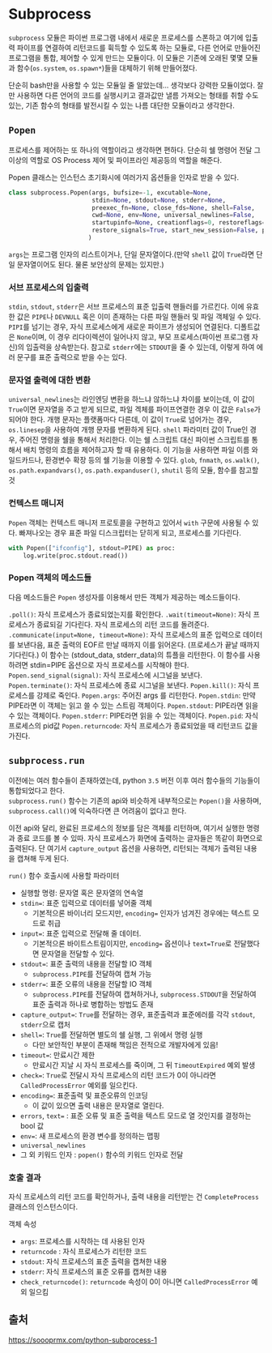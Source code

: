 # Subprocess

`subprocess` 모듈은 파이썬 프로그램 내에서 새로운 프로세스를 스폰하고 여기에 입출력 파이프를 연결하여 리턴코드를 휙득할 수 있도록 하는 모듈로, 다른 언어로 만들어진 프로그램을 통합, 제어할 수 있게 만드는 모듈이다. 이 모듈은 기존에 오래된 몇몇 모듈과 함수(`os.system`, `os.spawn*`)들을 대체하기 위해 만들어졌다. 

단순히 bash만을 사용할 수 있는 모듈일 줄 알았는데... 생각보다 강력한 모듈이었다. 잘만 사용하면 다른 언어의 코드를 실행시키고 결과값만 낼름 가져오는 형태를 취할 수도 있는, 기존 함수의 형태를 발전시킬 수 있는 나름 대단한 모듈이라고 생각한다.

## `Popen`

프로세스를 제어하는 또 하나의 역할이라고 생각하면 편하다. 단순히 쉘 명령어 전달 그 이상의 역할로 OS Process 제어 및 파이프라인 제공등의 역할을 해준다.

Popen 클래스는 인스턴스 초기화시에 여러가지 옵션들을 인자로 받을 수 있다. 

```py
class subprocess.Popen(args, bufsize=-1, excutable=None,
                       stdin=None, stdout=None, stderr=None,
                       preexec_fn=None, close_fds=None, shell=False,
                       cwd=None, env=None, universal_newlines=False,
                       startupinfo=None, creationflags=0, restoreflags=0,
                       restore_signals=True, start_new_session=False, pass_fds=()
                      )
```

`args`는 프로그램 인자의 리스트이거나, 단일 문자열이다.(만약 `shell` 값이 `True`라면 단일 문자열이어도 된다. 물론 보안상의 문제는 있지만.)

### 서브 프로세스의 입출력

`stdin`, `stdout`, `stderr`은 서브 프로세스의 표준 입출력 핸들러를 가르킨다. 이에 유효한 값은 `PIPE`나 `DEVNULL` 혹은 이미 존재하는 다른 파일 핸들러 및 파일 객체일 수 있다. `PIPI`를 넘기는 경우, 자식 프로세스에게 새로운 파이프가 생성되어 연결된다. 디폴트값은 `None`이며, 이 경우 리다이렉션이 일어나지 않고, 부모 프로세스(파이썬 프로그램 자신)의 입출력을 상속받는다. 참고로 `stderr`에는 `STDOUT`을 줄 수 있는데, 이렇게 하여 에러 문구를 표준 출력으로 받을 수는 있다.

### 문자열 출력에 대한 변환

`universal_newlines`는 라인엔딩 변환을 하느냐 않하느냐 차이를 보이는데, 이 값이 `True`이면 문자열을 주고 받게 되므로, 파일 겍체를 파이프연결한 경우 이 값은 `False`가 되어야 한다. 개행 문자는 플랫폼마다 다른데, 이 값이 `True`로 넘어가는 경우, `os.linesep`을 사용하여 개행 문자를 변환하게 된다.
`shell` 파라미터 값이 True인 경우, 주어진 명령을 쉘을 통해서 처리한다. 이는 쉘 스크립트 대신 파이썬 스크립트를 통해서 배치 명령의 흐름을 제어하고자 할 때 유용하다. 이 기능을 사용하면 파일 이름 와일드카드나, 환경변수 확장 등의 쉘 기능을 이용할 수 있다. `glob`, `fnmath`, `os.walk()`, `os.path.expandvars()`, `os.path.expanduser()`, `shutil` 등의 모듈, 함수를 참고할 것

### 컨텍스트 매니저

`Popen` 객체는 컨텍스트 매니저 프로토콜을 구현하고 있어서 `with` 구문에 사용될 수 있다. 빠져나오는 경우 표준 파일 디스크립터는 닫히게 되고, 프로세스를 기다린다.

```py
with Popen(["ifconfig"], stdout=PIPE) as proc:
    log.write(proc.stdout.read())
```

### Popen 객체의 메소드들

다음 메소드들은 `Popen` 생성자를 이용해서 만든 객체가 제공하는 메소드들이다.

`.poll()`: 자식 프로세스가 종료되었는지를 확인한다.
`.wait(timeout=None)`: 자식 프로세스가 종료되길 기다린다. 자식 프로세스의 리턴 코드를 돌려준다.
`.communicate(input=None, timeout=None)`: 자식 프로세스의 표준 입력으로 데이터를 보낸다음, 표준 출력의 EOF르 만날 때까지 이를 읽어온다. (프로세스가 끝날 때까지 기다린다.) 이 함수는 (stdout_data, stderr_data)의 튜플을 리턴한다. 이 함수를 사용하려면 stdin=PIPE 옵션으로 자식 프로세스를 시작해야 한다.
`Popen.send_signal(signal)`: 자식 프로세스에 시그널을 보낸다.
`Popen.terminate()`: 자식 프로세스에 종료 시그널을 보낸다.
`Popen.kill()`: 자식 프로세스를 강제로 죽인다.
`Popen.args`: 주어진 args 를 리턴한다.
`Popen.stdin`: 만약 PIPE라면 이 객체는 읽고 쓸 수 있는 스트림 객체이다.
`Popen.stdout`: PIPE라면 읽을 수 있는 객체이다.
`Popen.stderr`: PIPE라면 읽을 수 있는 객체이다.
`Popen.pid`: 자식 프로세스의 pid값
`Popen.returncode`: 자식 프로세스가 종료되었을 때 리턴코드 값을 가진다.

## `subprocess.run`

이전에는 여러 함수들이 존재하였는데, python `3.5` 버전 이후 여러 함수들의 기능들이 통합되었다고 한다.   
`subprocess.run()` 함수는 기존의 api와 비슷하게 내부적으로는 `Popen()`을 사용하며, `subprocess.call()`에 익숙하다면 큰 어려움이 없다고 한다.

이전 api와 달리, 완료된 프로세스의 정보를 담은 객체를 리턴하며, 여기서 실행한 명령과 종료 코드를 볼 수 있따. 자식 프로세스가 화면에 출력하는 글자들은 똑같이 화면으로 출력된다. 단 여기서 `capture_output` 옵션을 사용하면, 리턴되는 객체가 출력된 내용을 캡쳐해 두게 된다.

`run()` 함수 호출시에 사용할 파라미터
- 실행할 명령: 문자열 혹은 문자열의 연속열
- `stdin=`: 표준 입력으로 데이터를 넣어줄 객체
  - 기본적으론 바이너리 모드지만, `encoding=` 인자가 넘겨진 경우에는 텍스트 모드로 취급
- `input=`: 표준 입력으로 전달해 줄 데이터.
  - 기본적으론 바이트스트림이지만, `encoding=` 옵션이나 `text=True`로 전달했다면 문자열을 전달할 수 있다.
- `stdout=`: 표준 출력의 내용을 전달할 IO 객체
  - `subprocess.PIPE`를 전달하여 캡쳐 가능
- `stderr=`: 표준 오류의 내용을 전달할 IO 객체
  - `subprocess.PIPE`를 전달하여 캡쳐하거나, `subprocess.STDOUT`을 전달하여 표준 출력과 하나로 병합하는 방법도 존재
- `capture_output=`: `True`를 전달하는 경우, 표준출력과 표준에러를 각각 `stdout`, `stderr`으로 캡처
- `shell=`: `True`를 전달하면 별도의 쉘 실행, 그 위에서 명령 실행
  - 다만 보안적인 부분이 존재해 책임은 전적으로 개발자에게 있음!
- `timeout=`: 만료시간 제한
  - 만료시간 지날 시 자식 프로세스를 죽이며, 그 뒤 `TimeoutExpired` 예외 발생
- `check=`: `True`로 전달시 자식 프로세스의 리턴 코드가 0이 아니라면 `CalledProcessError` 예외를 일으킨다.
- `encoding=`: 표준출력 및 표준오류의 인코딩
  - 이 값이 있으면 출력 내용은 문자열로 열린다.
- `errors`, `text=` : 표준 오류 및 표준 출력을 텍스트 모드로 열 것인지를 결정하는 bool 값
- `env=`: 새 프로세스의 환경 변수를 정의하는 맵핑
- `universal_newlines`
- 그 외 키워드 인자 : `popen()` 함수의 키워드 인자로 전달

### 호출 결과

자식 프로세스의 리턴 코드를 확인하거나, 출력 내용을 리턴받는 건 `CompleteProcess` 클래스의 인스턴스이다.

객체 속성
- `args`: 프로세스를 시작하는 데 사용된 인자
- `returncode` : 자식 프로세스가 리턴한 코드
- `stdout`: 자식 프로세스의 표준 출력을 캡쳐한 내용
- `stderr`: 자식 프로세스의 표준 오류를 캡쳐한 내용
- `check_returncode()`: `returncode` 속성이 0이 아니면 `CalledProcessError` 예외 일으킴

## 출처

https://soooprmx.com/python-subprocess-1